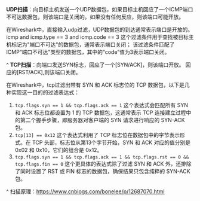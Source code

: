 **UDP扫描**：向目标主机发送一个UDP数据包，如果目标主机回应了一个ICMP端口不可达数据包，则该端口是关闭的。如果没有任何反应，则该端口可能开放。

在Wireshark中，直接输入udp过滤，UDP数据包的到达通常表示端口是开放的。
icmp and icmp.type == 3 and icmp.code == 3
这个过滤条件用于查找被目标主机标记为"端口不可达"的数据包，通常表示端口关闭；
该过滤条件匹配了ICMP“端口不可达"类型的数据包，其中的“code”值为3表示端口关闭。

^
**TCP扫描**：向端口发送SYN标志，回应了一个[SYN/ACK]，则该端口开放。
回应的[RST/ACK],则该端口关闭。

在Wireshark中，tcp过滤出带有 SYN 和 ACK 标志位的 TCP 数据包，以下是几种实现这一目的的过滤表达式：
1. `tcp.flags.syn == 1 && tcp.flags.ack == 1` 这个表达式会匹配所有 SYN 和 ACK 标志位都设置为 1 的 TCP 数据包，这通常表示 TCP 连接建立过程中的第二个握手步骤，即服务器对客户端的 SYN 请求进行响应的 SYN-ACK 包。
2. `tcp[13] == 0x12` 这个表达式利用了 TCP 标志位在数据包中的字节表示形式。在 TCP 头部，标志位从第13个字节开始，SYN 和 ACK 对应的值分别是 0x02 和 0x10，它们的组合是 0x12。
3. `tcp.flags.syn == 1 && tcp.flags.ack == 1 && tcp.flags.rst == 0 && tcp.flags.fin == 0` 这个更具体的表达式除了过滤 SYN 和 ACK 外，还排除了同时设置了 RST 或 FIN 标志的数据包，确保结果只包含纯粹的 SYN-ACK 包。


^
扫描原理：<https://www.cnblogs.com/bonelee/p/12687070.html>